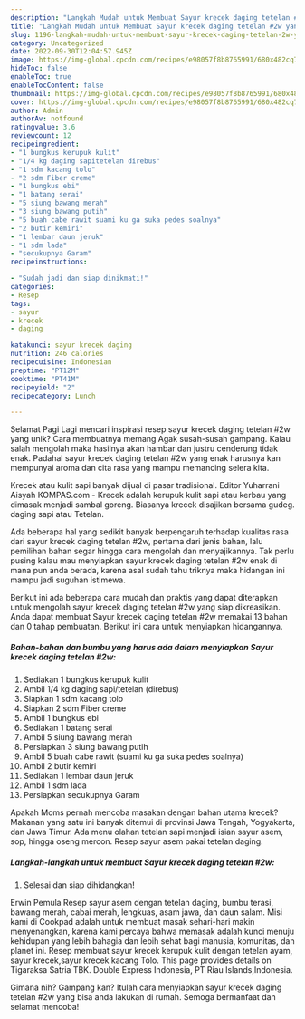 ```yaml
---
description: "Langkah Mudah untuk Membuat Sayur krecek daging tetelan #2w yang Enak, Sempurna"
title: "Langkah Mudah untuk Membuat Sayur krecek daging tetelan #2w yang Enak, Sempurna"
slug: 1196-langkah-mudah-untuk-membuat-sayur-krecek-daging-tetelan-2w-yang-enak-sempurna
category: Uncategorized
date: 2022-09-30T12:04:57.945Z
image: https://img-global.cpcdn.com/recipes/e98057f8b8765991/680x482cq70/sayur-krecek-daging-tetelan-2w-foto-resep-utama.jpg
hideToc: false
enableToc: true
enableTocContent: false
thumbnail: https://img-global.cpcdn.com/recipes/e98057f8b8765991/680x482cq70/sayur-krecek-daging-tetelan-2w-foto-resep-utama.jpg
cover: https://img-global.cpcdn.com/recipes/e98057f8b8765991/680x482cq70/sayur-krecek-daging-tetelan-2w-foto-resep-utama.jpg
author: Admin
authorAv: notfound
ratingvalue: 3.6
reviewcount: 12
recipeingredient:
- "1 bungkus kerupuk kulit"
- "1/4 kg daging sapitetelan direbus"
- "1 sdm kacang tolo"
- "2 sdm Fiber creme"
- "1 bungkus ebi"
- "1 batang serai"
- "5 siung bawang merah"
- "3 siung bawang putih"
- "5 buah cabe rawit suami ku ga suka pedes soalnya"
- "2 butir kemiri"
- "1 lembar daun jeruk"
- "1 sdm lada"
- "secukupnya Garam"
recipeinstructions:

- "Sudah jadi dan siap dinikmati!"
categories:
- Resep
tags:
- sayur
- krecek
- daging

katakunci: sayur krecek daging 
nutrition: 246 calories
recipecuisine: Indonesian
preptime: "PT12M"
cooktime: "PT41M"
recipeyield: "2"
recipecategory: Lunch

---
```



Selamat Pagi Lagi mencari inspirasi resep sayur krecek daging tetelan #2w yang unik? Cara membuatnya memang Agak susah-susah gampang. Kalau salah mengolah maka hasilnya akan hambar dan justru cenderung tidak enak. Padahal sayur krecek daging tetelan #2w yang enak harusnya kan mempunyai aroma dan cita rasa yang mampu memancing selera kita.


Krecek atau kulit sapi banyak dijual di pasar tradisional. Editor Yuharrani Aisyah KOMPAS.com - Krecek adalah kerupuk kulit sapi atau kerbau yang dimasak menjadi sambal goreng. Biasanya krecek disajikan bersama gudeg. daging sapi atau Tetelan.

Ada beberapa hal yang sedikit banyak berpengaruh terhadap kualitas rasa dari sayur krecek daging tetelan #2w, pertama dari jenis bahan, lalu pemilihan bahan segar hingga cara mengolah dan menyajikannya. Tak perlu pusing kalau mau menyiapkan sayur krecek daging tetelan #2w enak di mana pun anda berada, karena asal sudah tahu triknya maka hidangan ini mampu jadi suguhan istimewa.


Berikut ini ada beberapa cara mudah dan praktis yang dapat diterapkan untuk mengolah sayur krecek daging tetelan #2w yang siap dikreasikan. Anda dapat membuat Sayur krecek daging tetelan #2w memakai 13 bahan dan 0 tahap pembuatan. Berikut ini cara untuk menyiapkan hidangannya.

<!--inarticleads1-->

##### Bahan-bahan dan bumbu yang harus ada dalam menyiapkan Sayur krecek daging tetelan #2w:

1. Sediakan 1 bungkus kerupuk kulit
1. Ambil 1/4 kg daging sapi/tetelan (direbus)
1. Siapkan 1 sdm kacang tolo
1. Siapkan 2 sdm Fiber creme
1. Ambil 1 bungkus ebi
1. Sediakan 1 batang serai
1. Ambil 5 siung bawang merah
1. Persiapkan 3 siung bawang putih
1. Ambil 5 buah cabe rawit (suami ku ga suka pedes soalnya)
1. Ambil 2 butir kemiri
1. Sediakan 1 lembar daun jeruk
1. Ambil 1 sdm lada
1. Persiapkan secukupnya Garam


Apakah Moms pernah mencoba masakan dengan bahan utama krecek? Makanan yang satu ini banyak ditemui di provinsi Jawa Tengah, Yogyakarta, dan Jawa Timur. Ada menu olahan tetelan sapi menjadi isian sayur asem, sop, hingga oseng mercon. Resep sayur asem pakai tetelan daging. 

<!--inarticleads2-->

##### Langkah-langkah untuk membuat Sayur krecek daging tetelan #2w:


1. Selesai dan siap dihidangkan!

Erwin Pemula Resep sayur asem dengan tetelan daging, bumbu terasi, bawang merah, cabai merah, lengkuas, asam jawa, dan daun salam. Misi kami di Cookpad adalah untuk membuat masak sehari-hari makin menyenangkan, karena kami percaya bahwa memasak adalah kunci menuju kehidupan yang lebih bahagia dan lebih sehat bagi manusia, komunitas, dan planet ini. Resep membuat sayur krecek kerupuk kulit dengan tetelan ayam, sayur krecek,sayur krecek kacang Tolo. This page provides details on Tigaraksa Satria TBK. Double Express Indonesia, PT Riau Islands,Indonesia. 

Gimana nih? Gampang kan? Itulah cara menyiapkan sayur krecek daging tetelan #2w yang bisa anda lakukan di rumah. Semoga bermanfaat dan selamat mencoba!
